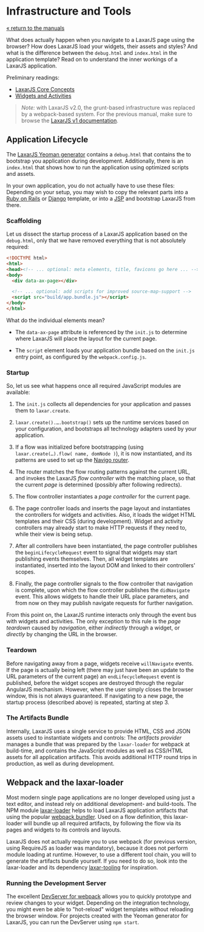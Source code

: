 # Infrastructure and Tools

[« return to the manuals](index.md)

What does actually happen when you navigate to a LaxarJS page using the browser?
How does LaxarJS load your widgets, their assets and styles?
And what is the difference between the `debug.html` and `index.html` in the application template?
Read on to understand the inner workings of a LaxarJS application.

Preliminary readings:

* [LaxarJS Core Concepts](../concepts.md)
* [Widgets and Activities](./widgets_and_activities.md)

> *Note:* with LaxarJS v2.0, the grunt-based infrastructure was replaced by a webpack-based system.
> For the previous manual, make sure to browse the [LaxarJS v1 documentation](https://laxarjs.org/docs/laxar-v1-latest/).


## Application Lifecycle

The [LaxarJS Yeoman generator](//github.com/LaxarJS/generator-laxarjs) contains a `debug.html` that contains the to bootstrap you application during development.
Additionally, there is an `index.html` that shows how to run the application using optimized scripts and assets.

In your own application, you do not actually have to use these files:
Depending on your setup, you may wish to copy the relevant parts into a [Ruby on Rails](http://rubyonrails.org/) or [Django](https://www.djangoproject.com/) template, or into a [JSP](http://en.wikipedia.org/wiki/JavaServer_Pages) and bootstrap LaxarJS from there.


### Scaffolding

Let us dissect the startup process of a LaxarJS application based on the `debug.html`, only that we have removed everything that is not absolutely required:

```HTML
<!DOCTYPE html>
<html>
<head><!-- ... optional: meta elements, title, favicons go here ... --></head>
<body>
  <div data-ax-page></div>

  <!-- ... optional: add scripts for improved source-map-support -->
  <script src="build/app.bundle.js"></script>
</body>
</html>
```

What do the individual elements mean?

  * The `data-ax-page` attribute is referenced by the `init.js` to determine where LaxarJS will place the layout for the current page.

  * The `script` element loads your application bundle based on the `init.js` entry point, as configured by the `webpack.config.js`.


### Startup

So, let us see what happens once all required JavaScript modules are available:

  1. The `init.js` collects all dependencies for your application and passes them to `laxar.create`.

  2. `laxar.create().….bootstrap()` sets up the runtime services based on your configuration, and bootstraps all technology adapters used by your application.

  3. If a flow was initialized before bootstrapping (using `laxar.create(…).flow( name, domNode )`), it is now instantiated, and its patterns are used to set up the [Navigo router](https://www.npmjs.com/package/navigo).

  4. The router matches the flow routing patterns against the current URL, and invokes the LaxarJS _flow controller_ with the matching place, so that the current _page_ is determined (possibly after following redirects).

  5. The flow controller instantiates a _page controller_ for the current page.

  6. The page controller loads and inserts the page layout and instantiates the controllers for widgets and activities.
  Also, it loads the widget HTML templates and their CSS (during development).
  Widget and activity controllers may already start to make HTTP requests if they need to, while their view is being setup.

  7. After all controllers have been instantiated, the page controller publishes the `beginLifecycleRequest` event to signal that widgets may start publishing events themselves.
  Then, all widget templates are instantiated, inserted into the layout DOM and linked to their controllers' scopes.

  8. Finally, the page controller signals to the flow controller that navigation is complete, upon which the flow controller publishes the `didNavigate` event.
  This allows widgets to handle their URL place parameters, and from now on they may publish navigate requests for further navigation.

From this point on, the LaxarJS runtime interacts only through the event bus with widgets and activities.
The only exception to this rule is the _page teardown_ caused by _navigation_, either _indirectly_ through a widget, or _directly_ by changing the URL in the browser.


### Teardown

Before navigating away from a page, widgets receive `willNavigate` events.
If the page is actually being left (there may just have been an update to the URL parameters of the current page) an `endLifecycleRequest` event is published, before the widget scopes are destroyed through the regular AngularJS mechanism.
However, when the user simply closes the browser window, this is not always guaranteed.
If navigating to a new page, the startup process (described above) is repeated, starting at step 3.


### The Artifacts Bundle

Internally, LaxarJS uses a single service to provide HTML, CSS and JSON assets used to instantiate widgets and controls:
The _artifacts provider_ manages a bundle that was prepared by the `laxar-loader` for webpack at build-time, and contains the JavaScript modules as well as CSS/HTML assets for all application artifacts.
This avoids additional HTTP round trips in production, as well as during development.


## Webpack and the laxar-loader

Most modern single page applications are no longer developed using just a text editor, and instead rely on additional development- and build-tools.
The NPM module [laxar-loader](laxarjs.org/docs/laxar-loader-v2-latest/) helps to load LaxarJS application artifacts that using the popular [webpack bundler](https://webpack.js.org/).
Used on a flow definition, this laxar-loader will bundle up all required artifacts, by following the flow via its pages and widgets to its controls and layouts.

LaxarJS does not actually require you to use webpack (for previous version, using RequireJS as loader was mandatory), because it does not perform module loading at runtime.
However, to use a different tool chain, you will to generate the artifacts bundle yourself.
If you need to do so, look into the laxar-loader and its dependency [laxar-tooling](laxarjs.org/docs/laxar-tooling-v2-latest/) for inspiration.


### Running the Development Server

The excellent [DevServer for webpack](https://webpack.js.org/configuration/dev-server/) allows you to quickly prototype and review changes to your widget.
Depending on the integration technology, you might even be able to "hot-reload" widget templates without reloading the browser window.
For projects created with the Yeoman generator for LaxarJS, you can run the DevServer using `npm start`.
